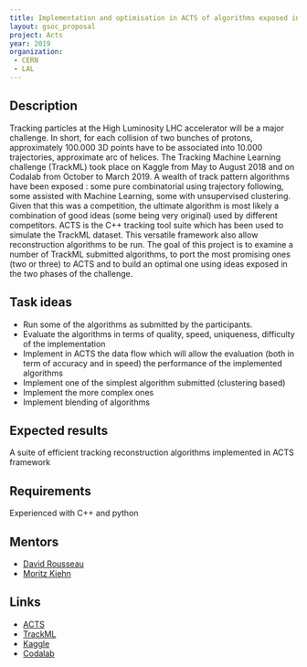```yaml
---
title: Implementation and optimisation in ACTS of algorithms exposed in TrackML challenge
layout: gsoc_proposal
project: Acts
year: 2019
organization:
 - CERN
 - LAL
---
```


## Description

Tracking particles at the High Luminosity LHC accelerator will be a major challenge. In short, for each collision of two bunches of protons, approximately 100.000 3D points have to be associated into 10.000 trajectories, approximate arc of helices.
The Tracking Machine Learning challenge (TrackML) took place on Kaggle
from May to August 2018 and on Codalab from October to March 2019. A wealth of track pattern algorithms have been
exposed : some pure
combinatorial using trajectory following, some assisted with Machine Learning, some with unsupervised clustering. Given
that this was a competition, the ultimate algorithm is most likely a combination of good ideas (some being very original) used by different competitors.
ACTS is the C++ tracking tool suite which has been used to simulate the TrackML dataset. This versatile framework also allow reconstruction algorithms to be run.
The goal of this project is to examine a number of TrackML submitted algorithms, to port the most promising ones (two or
three) to ACTS and to build an optimal one using ideas exposed in the two phases of the challenge.

## Task ideas
 * Run some of the algorithms as submitted by the participants.
 * Evaluate the algorithms in terms of quality, speed, uniqueness, difficulty of the implementation
 * Implement in ACTS the data flow which will allow the evaluation (both in term of accuracy and in speed) the performance of the implemented algorithms
 * Implement one of the simplest algorithm submitted (clustering based)
 * Implement the more complex ones
 * Implement blending of algorithms


## Expected results
A suite of efficient tracking reconstruction algorithms implemented in ACTS framework

## Requirements
Experienced with C++ and python

## Mentors
  * [David Rousseau](mailto:rousseau@lal.in2p3.fr)
  * [Moritz Kiehn](mailto:moritz.kiehn@cern.ch)

## Links
  * [ACTS](http://acts.web.cern.ch/ACTS/)
  * [TrackML](https://sites.google.com/site/trackmlparticle/)
  * [Kaggle](https://www.kaggle.com/c/trackml-particle-identification)
  * [Codalab](https://competitions.codalab.org/competitions/20112)
